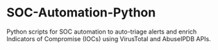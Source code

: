 # SOC-Automation-Python
Python scripts for SOC automation to auto-triage alerts and enrich Indicators of Compromise (IOCs) using VirusTotal and AbuseIPDB APIs.
